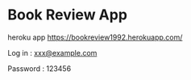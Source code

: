# Book Review App

heroku app
https://bookreview1992.herokuapp.com/

Log in : xxx@example.com

Password : 123456

